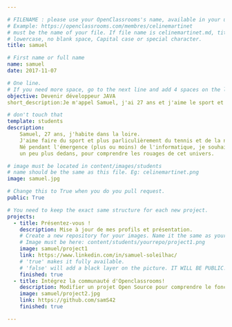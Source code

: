 ```yaml
---

# FILENAME : please use your OpenClassrooms's name, available in your url.
# Example: https://openclassrooms.com/membres/celinemartinet
# must be the name of your file. If file name is celinemartinet.md, title is celinemartinet.
# lowercase, no blank space, Capital case or special character.
title: samuel

# First name or full name
name: samuel
date: 2017-11-07

# One line.
# If you need more space, go to the next line and add 4 spaces on the left, as in 'description'.
objective: Devenir développeur JAVA
short_description:Je m'appel Samuel, j'ai 27 ans et j'aime le sport et l'informatique.

# don't touch that
template: students
description:
    Samuel, 27 ans, j'habite dans la loire.
    J'aime faire du sport et plus parliculièrement du tennis et de la natation.
    Né pendant l'émergence (plus ou moins) de l'informatique, je souhaite rentrer
    un peu plus dedans, pour comprendre les rouages de cet univers.

# image must be located in content/images/students
# name should be the same as this file. Eg: celinemartinet.png
image: samuel.jpg

# Change this to True when you do you pull request.
public: True

# You need to keep the exact same structure for each new project.
projects:
  - title: Présentez-vous !
    description: Mise à jour de mes profils et présentation.
    # Create a new repository for your images. Name it the same as your nickname and profile picture.
    # Image must be here: content/students/yourrepo/project1.png
    image: samuel/project1
    link: https://www.linkedin.com/in/samuel-soleilhac/
    # 'true' makes it fully available.
    # 'false' will add a black layer on the picture. IT WILL BE PUBLIC!
    finished: true
  - title: Intégrez la communauté d'Openclassrooms!
    description: Modifier un projet Open Source pour comprendre le fonctionnement de Git, de Github et des pull requests. 
    image: samuel/project2.jpg
    link: https://github.com/samS42
    finished: true

---
```

